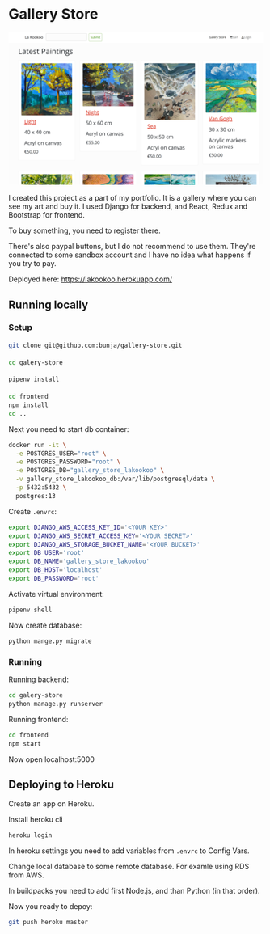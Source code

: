 # Gallery Store


<img src='./images/screenshot.png'>


I created this project as a part of my portfolio.
It is a gallery where you can see my art and buy it.
I used Django for backend, and React, Redux and Bootstrap for frontend.

To buy something, you need to register there.

There's also paypal buttons, but I do not recommend to use them.
They're connected to some sandbox account and I have no idea what happens
if you try to pay.

Deployed here: https://lakookoo.herokuapp.com/


## Running locally

### Setup


```bash
git clone git@github.com:bunja/gallery-store.git

cd galery-store

pipenv install

cd frontend
npm install
cd ..
```

Next you need to start db container:

```bash
docker run -it \
  -e POSTGRES_USER="root" \
  -e POSTGRES_PASSWORD="root" \
  -e POSTGRES_DB="gallery_store_lakookoo" \
  -v gallery_store_lakookoo_db:/var/lib/postgresql/data \
  -p 5432:5432 \
  postgres:13
```

Create `.envrc`:

```bash
export DJANGO_AWS_ACCESS_KEY_ID='<YOUR KEY>'
export DJANGO_AWS_SECRET_ACCESS_KEY='<YOUR SECRET>'
export DJANGO_AWS_STORAGE_BUCKET_NAME='<YOUR BUCKET>'
export DB_USER='root'
export DB_NAME='gallery_store_lakookoo'
export DB_HOST='localhost'
export DB_PASSWORD='root'
```

Activate virtual environment:

```bash
pipenv shell
```

Now create database:

```bash
python mange.py migrate
```


### Running

Running backend:

```bash
cd galery-store 
python manage.py runserver
```

Running frontend:

```bash
cd frontend
npm start
```

Now open localhost:5000



## Deploying to Heroku

Create an app on Heroku.

Install heroku cli

```bash
heroku login
```

In heroku settings you need to add variables from `.envrc` to Config Vars.

Change local database to some remote database. For examle using RDS from AWS.

In buildpacks you need to add first Node.js, and than Python (in that order).

Now you ready to depoy:

```bash
git push heroku master
```